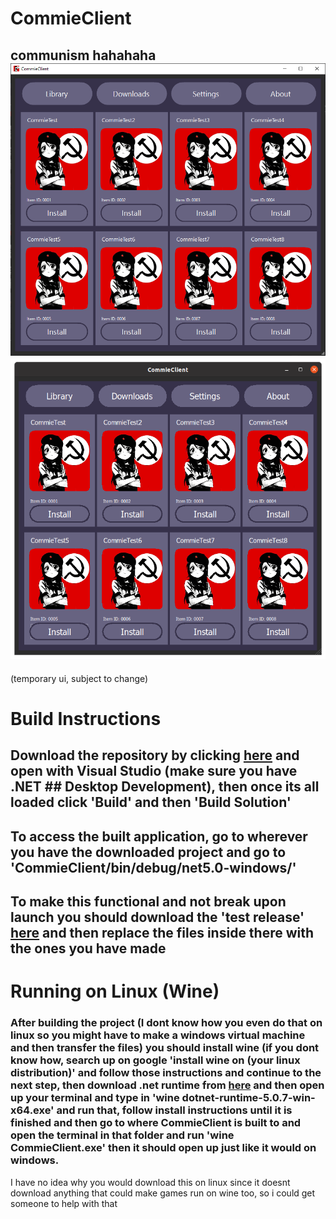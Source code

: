 # CommieClient
## communism hahahaha ![image](https://raw.githubusercontent.com/juaneth/CommieClient/master/WindowsCommieClient.png) ![image](https://raw.githubusercontent.com/juaneth/CommieClient/master/LinuxCommieClient.png)
(temporary ui, subject to change)


# Build Instructions

## Download the repository by clicking [here](https://github.com/juaneth/CommieClient/archive/refs/heads/master.zip) and open with Visual Studio (make sure you have .NET ## Desktop Development), then once its all loaded click 'Build' and then 'Build Solution'

## To access the built application, go to wherever you have the downloaded project and go to 'CommieClient/bin/debug/net5.0-windows/'

## To make this functional and not break upon launch you should download the 'test release' [here](https://github.com/juaneth/CommieClient/releases/download/0.0.0/comclient-x64.zip) and then replace the files inside there with the ones you have made

# Running on Linux (Wine)

### After building the project (I dont know how you even do that on linux so you might have to make a windows virtual machine and then transfer the files) you should install wine (if you dont know how, search up on google 'install wine on (your linux distribution)' and follow those instructions and continue to the next step, then download .net runtime from [here](https://dotnet.microsoft.com/download/dotnet/thank-you/runtime-5.0.7-windows-x64-installer) and then open up your terminal and type in 'wine dotnet-runtime-5.0.7-win-x64.exe' and run that, follow install instructions until it is finished and then go to where CommieClient is built to and open the terminal in that folder and run 'wine CommieClient.exe' then it should open up just like it would on windows.

I have no idea why you would download this on linux since it doesnt download anything that could make games run on wine too, so i could get someone to help with that 
